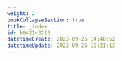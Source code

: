 ```yaml
---
weight: 2
bookCollapseSection: true
title: _index
id: b6421c3216
datetimeCreate: 2023-09-25 14:40:52
datetimeUpdate: 2023-09-25 19:21:13
---
```

